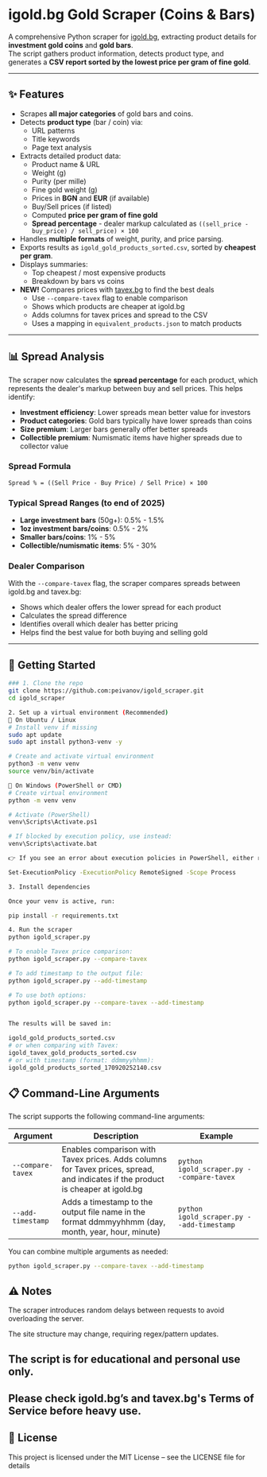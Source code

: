 # igold.bg Gold Scraper (Coins & Bars)

A comprehensive Python scraper for [igold.bg](https://igold.bg), extracting product details for **investment gold coins** and **gold bars**.  
The script gathers product information, detects product type, and generates a **CSV report sorted by the lowest price per gram of fine gold**.

---

## ✨ Features
- Scrapes **all major categories** of gold bars and coins.
- Detects **product type** (bar / coin) via:
  - URL patterns
  - Title keywords
  - Page text analysis
- Extracts detailed product data:
  - Product name & URL  
  - Weight (g)  
  - Purity (per mille)  
  - Fine gold weight (g)  
  - Prices in **BGN** and **EUR** (if available)  
  - Buy/Sell prices (if listed)  
  - Computed **price per gram of fine gold**
  - **Spread percentage** - dealer markup calculated as `((sell_price - buy_price) / sell_price) × 100`
- Handles **multiple formats** of weight, purity, and price parsing.
- Exports results as `igold_gold_products_sorted.csv`, sorted by **cheapest per gram**.
- Displays summaries:
  - Top cheapest / most expensive products
  - Breakdown by bars vs coins
- **NEW!** Compares prices with [tavex.bg](https://tavex.bg) to find the best deals
  - Use `--compare-tavex` flag to enable comparison
  - Shows which products are cheaper at igold.bg
  - Adds columns for tavex prices and spread to the CSV
  - Uses a mapping in `equivalent_products.json` to match products

---

## 📊 Spread Analysis

The scraper now calculates the **spread percentage** for each product, which represents the dealer's markup between buy and sell prices. This helps identify:

- **Investment efficiency**: Lower spreads mean better value for investors
- **Product categories**: Gold bars typically have lower spreads than coins
- **Size premium**: Larger bars generally offer better spreads
- **Collectible premium**: Numismatic items have higher spreads due to collector value

### Spread Formula
```
Spread % = ((Sell Price - Buy Price) / Sell Price) × 100
```

### Typical Spread Ranges (to end of 2025)
- **Large investment bars** (50g+): 0.5% - 1.5%
- **1oz investment bars/coins**: 0.5% - 2%
- **Smaller bars/coins**: 1% - 5%
- **Collectible/numismatic items**: 5% - 30%

### Dealer Comparison
With the `--compare-tavex` flag, the scraper compares spreads between igold.bg and tavex.bg:
- Shows which dealer offers the lower spread for each product
- Calculates the spread difference
- Identifies overall which dealer has better pricing
- Helps find the best value for both buying and selling gold

---


## 🚀 Getting Started

```bash
### 1. Clone the repo
git clone https://github.com:peivanov/igold_scraper.git
cd igold_scraper

2. Set up a virtual environment (Recommended)
🔹 On Ubuntu / Linux
# Install venv if missing
sudo apt update
sudo apt install python3-venv -y

# Create and activate virtual environment
python3 -m venv venv
source venv/bin/activate

🔹 On Windows (PowerShell or CMD)
# Create virtual environment
python -m venv venv

# Activate (PowerShell)
venv\Scripts\Activate.ps1

# If blocked by execution policy, use instead:
venv\Scripts\activate.bat

👉 If you see an error about execution policies in PowerShell, either run venv\Scripts\activate.bat (CMD-style) or temporarily allow scripts with:

Set-ExecutionPolicy -ExecutionPolicy RemoteSigned -Scope Process

3. Install dependencies

Once your venv is active, run:

pip install -r requirements.txt

4. Run the scraper
python igold_scraper.py

# To enable Tavex price comparison:
python igold_scraper.py --compare-tavex

# To add timestamp to the output file:
python igold_scraper.py --add-timestamp

# To use both options:
python igold_scraper.py --compare-tavex --add-timestamp


The results will be saved in:

igold_gold_products_sorted.csv
# or when comparing with Tavex:
igold_tavex_gold_products_sorted.csv
# or with timestamp (format: ddmmyyhhmm):
igold_gold_products_sorted_170920252140.csv
```

## 📋 Command-Line Arguments

The script supports the following command-line arguments:

| Argument | Description | Example |
|----------|-------------|---------|
| `--compare-tavex` | Enables comparison with Tavex prices. Adds columns for Tavex prices, spread, and indicates if the product is cheaper at igold.bg | `python igold_scraper.py --compare-tavex` |
| `--add-timestamp` | Adds a timestamp to the output file name in the format ddmmyyhhmm (day, month, year, hour, minute) | `python igold_scraper.py --add-timestamp` |

You can combine multiple arguments as needed:
```bash
python igold_scraper.py --compare-tavex --add-timestamp
```

## ⚠️ Notes

The scraper introduces random delays between requests to avoid overloading the server.

The site structure may change, requiring regex/pattern updates.

## The script is for educational and personal use only.
## Please check igold.bg’s and tavex.bg's Terms of Service before heavy use.

## 📜 License

This project is licensed under the MIT License – see the LICENSE file for details
